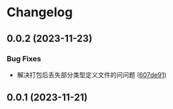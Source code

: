 # Changelog

## 0.0.2 (2023-11-23)

### Bug Fixes

- 解决打包后丢失部分类型定义文件的问问题 ([607de91](https://github.com/WaldenLiang/styled-antd-icon/commit/607de912374555ca83bbe8dda1125d932e85eb29))

## 0.0.1 (2023-11-21)
